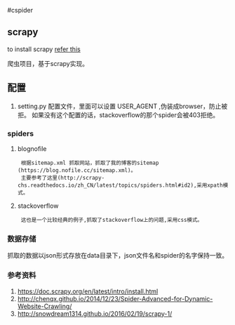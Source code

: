 #cspider


## scrapy 

to install scrapy [refer this](https://doc.scrapy.org/en/latest/intro/install.html)

爬虫项目，基于scrapy实现。


## 配置

1. setting.py  配置文件，里面可以设置 USER_AGENT ,伪装成browser，防止被拒。
    如果没有这个配置的话，stackoverflow的那个spider会被403拒绝。



### spiders

1. blognofile 

        根据sitemap.xml 抓取网站，抓取了我的博客的sitemap (https://blog.nofile.cc/sitemap.xml)。
        主要参考了这里(http://scrapy-chs.readthedocs.io/zh_CN/latest/topics/spiders.html#id2),采用xpath模式。

2. stackoverflow
        
        这也是一个比较经典的例子,抓取了stackoverflow上的问题,采用css模式。


### 数据存储

抓取的数据以json形式存放在data目录下，json文件名和spider的名字保持一致。


### 参考资料

1. https://doc.scrapy.org/en/latest/intro/install.html
2. http://chenqx.github.io/2014/12/23/Spider-Advanced-for-Dynamic-Website-Crawling/
3. http://snowdream1314.github.io/2016/02/19/scrapy-1/
